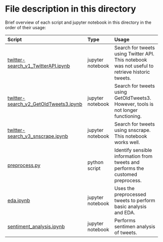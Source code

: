 # File description in this directory

Brief overview of each script and jupyter notebook in this directory in the order of their usage:

|Script | Type | Usage |
|:------|:-----|:------|
|[twitter-search_v1_TwitterAPI.ipynb](https://github.com/vcuspinera/Canada_response_covid/blob/master/src/twitter-search_v1_TwitterAPI.ipynb) | jupyter notebook |Search for tweets using Twitter API. This notebook was not useful to retrieve historic tweets.|
|[twitter-search_v2_GetOldTweets3.ipynb](https://github.com/vcuspinera/Canada_response_covid/blob/master/src/twitter-search_v2_GetOldTweets3.ipynb) | jupyter notebook |Search for tweets using GetOldTweets3. However, tools is not longer functioning.|
|[twitter-search_v3_snscrape.ipynb](https://github.com/vcuspinera/Canada_response_covid/blob/master/src/twitter-search_v3_snscrape.ipynb) | jupyter notebook |Search for tweets using snscrape. This notebook works well.|
|[preprocess.py](https://github.com/vcuspinera/Canada_response_covid/blob/master/src/preprocess.py) | python script |Identify sensible information from tweets and performs the customed preprocess. |
|[eda.ipynb](https://github.com/vcuspinera/Canada_response_covid/blob/master/src/EDA.ipynb) | jupyter notebook |Uses the preprocessed tweets to perform basic analysis and EDA. |
|[sentiment_analysis.ipynb]() |jupyter notebook |Performs sentimen analysis of tweets. |
